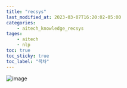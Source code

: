 ```yaml
---
title: "recsys"
last_modified_at: 2023-03-07T16:20:02-05:00
categories:
    - aitech_knowledge_recsys
tages:
    - aitech
    - nlp
toc: true
toc_sticky: true
toc_label: "목차"
---
```



![image](../../../image/aitech.png)






